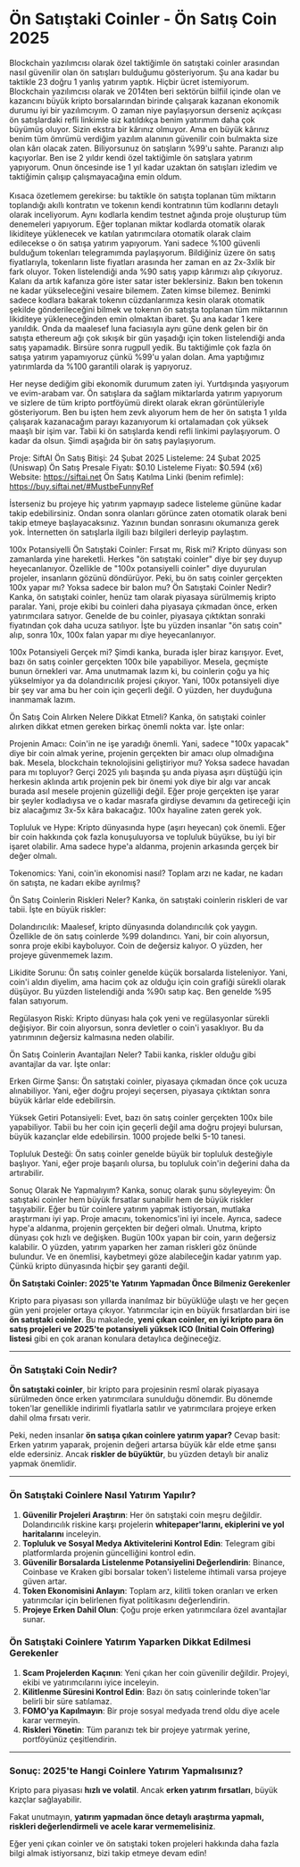 <h1>Ön Satıştaki Coinler - Ön Satış Coin 2025</h1>
Blockchain yazılımcısı olarak özel taktiğimle ön satıştaki coinler arasından nasıl güvenilir olan ön satışları bulduğumu gösteriyorum. Şu ana kadar bu taktikle 23 doğru 1 yanlış yatırım yaptık. Hiçbir ücret istemiyorum. Blockchain yazılımcısı olarak ve 2014ten beri sektörün bilfiil içinde olan ve kazancını büyük kripto borsalarından birinde çalışarak kazanan ekonomik durumu iyi bir yazılımcıyım. O zaman niye paylaşıyorsun derseniz açıkçası ön satışlardaki refli linkimle siz katıldıkça benim yatırımım daha çok büyümüş oluyor. Sizin ekstra bir kârınız olmuyor. Ama en büyük kârınız benim tüm ömrümü verdiğim yazılım alanının güvenilir coin bulmakta size olan kârı olacak zaten. Biliyorsunuz ön satışların %99'u sahte. Paranızı alıp kaçıyorlar. Ben ise 2 yıldır kendi özel taktiğimle ön satışlara yatırım yapıyorum. Onun öncesinde ise 1 yıl kadar uzaktan ön satışları izledim ve taktiğimin çalışıp çalışmayacağına emin oldum. 
<br><br>
Kısaca özetlemem gerekirse: bu taktikle ön satışta toplanan tüm miktarın toplandığı akıllı kontratın ve tokenın kendi kontratının tüm kodlarını detaylı olarak inceliyorum. Aynı kodlarla kendim testnet ağında proje oluşturup tüm denemeleri yapıyorum. Eğer toplanan miktar kodlarda otomatik olarak likiditeye yüklenecek ve katılan yatırımcılara otomatik olarak claim edilecekse o ön satışa yatırım yapıyorum. Yani sadece %100 güvenli bulduğum tokenları telegramımda paylaşıyorum. Bildiğiniz üzere ön satış fiyatlarıyla, tokenların liste fiyatları arasında her zaman en az 2x-3xlik bir fark oluyor. Token listelendiği anda %90 satış yapıp kârımızı alıp çıkıyoruz. Kalanı da artık kafanıza göre ister satar ister beklersiniz. Bakın ben tokenın ne kadar yükseleceğini vesaire bilemem. Zaten kimse bilemez. Benimki sadece kodlara bakarak tokenın cüzdanlarımıza kesin olarak otomatik şekilde gönderileceğini bilmek ve tokenın ön satışta toplanan tüm miktarının likiditeye yükleneceğinden emin olmaktan ibaret. Şu ana kadar 1 kere yanıldık. Onda da maalesef luna faciasıyla aynı güne denk gelen bir ön satışta ethereum ağı çok sıkışık bir gün yaşadığı için token listelendiği anda satış yapamadık. Birsüre sonra rugpull yedik. Bu taktiğimle çok fazla ön satışa yatırım yapamıyoruz çünkü %99'u yalan dolan. Ama yaptığımız yatırımlarda da %100 garantili olarak iş yapıyoruz.

Her neyse dediğim gibi ekonomik durumum zaten iyi. Yurtdışında yaşıyorum ve evim-arabam var. Ön satışlara da sağlam miktarlarda yatırım yapıyorum ve sizlere de tüm kripto portföyümü direkt olarak ekran görüntüleriyle gösteriyorum. Ben bu işten hem zevk alıyorum hem de her ön satışta 1 yılda çalışarak kazanacağım parayı kazanıyorum ki ortalamadan çok yüksek maaşlı bir işim var. Tabii ki ön satışlarda kendi refli linkimi paylaşıyorum. O kadar da olsun. Şimdi aşağıda bir ön satış paylaşıyorum.

Proje: SiftAI
Ön Satış Bitişi: 24 Şubat 2025
Listeleme: 24 Şubat 2025 (Uniswap)
Ön Satış Presale Fiyatı: $0.10
Listeleme Fiyatı: $0.594 (x6)
Website: <a target="_blank" href="https://siftai.net">https://siftai.net</a>
Ön Satış Katılma Linki (benim refimle): <a target="_blank" href="https://buy.siftai.net/#MustbeFunnyRef">https://buy.siftai.net/#MustbeFunnyRef</a>

İsterseniz bu projeye hiç yatırım yapmayıp sadece listeleme gününe kadar takip edebilirsiniz. Ondan sonra olanları görünce zaten otomatik olarak beni takip etmeye başlayacaksınız. Yazının bundan sonrasını okumanıza gerek yok. İnternetten ön satışlarla ilgili bazı bilgileri derleyip paylaştım.

100x Potansiyelli Ön Satıştaki Coinler: Fırsat mı, Risk mi?
Kripto dünyası son zamanlarda yine hareketli. Herkes "ön satıştaki coinler" diye bir şey duyup heyecanlanıyor. Özellikle de "100x potansiyelli coinler" diye duyurulan projeler, insanların gözünü döndürüyor. Peki, bu ön satış coinler gerçekten 100x yapar mı? Yoksa sadece bir balon mu? Ön Satıştaki Coinler Nedir? Kanka, ön satıştaki coinler, henüz tam olarak piyasaya sürülmemiş kripto paralar. Yani, proje ekibi bu coinleri daha piyasaya çıkmadan önce, erken yatırımcılara satıyor. Genelde de bu coinler, piyasaya çıktıktan sonraki fiyatından çok daha ucuza satılıyor. İşte bu yüzden insanlar "ön satış coin" alıp, sonra 10x, 100x falan yapar mı diye heyecanlanıyor.

100x Potansiyeli Gerçek mi? Şimdi kanka, burada işler biraz karışıyor. Evet, bazı ön satış coinler gerçekten 100x bile yapabiliyor. Mesela, geçmişte bunun örnekleri var. Ama unutmamak lazım ki, bu coinlerin çoğu ya hiç yükselmiyor ya da dolandırıcılık projesi çıkıyor. Yani, 100x potansiyeli diye bir şey var ama bu her coin için geçerli değil. O yüzden, her duyduğuna inanmamak lazım.

Ön Satış Coin Alırken Nelere Dikkat Etmeli? Kanka, ön satıştaki coinler alırken dikkat etmen gereken birkaç önemli nokta var. İşte onlar:

Projenin Amacı: Coin'in ne işe yaradığı önemli. Yani, sadece "100x yapacak" diye bir coin almak yerine, projenin gerçekten bir amacı olup olmadığına bak. Mesela, blockchain teknolojisini geliştiriyor mu? Yoksa sadece havadan para mı topluyor? Gerçi 2025 yılı başında şu anda piyasa aşırı düştüğü için herkesin aklında artık projenin pek bir önemi yok diye bir algı var ancak burada asıl mesele projenin güzelliği değil. Eğer proje gerçekten işe yarar bir şeyler kodladıysa ve o kadar masrafa girdiyse devamını da getireceği için biz alacağımız 3x-5x kâra bakacağız. 100x hayaline zaten gerek yok.

Topluluk ve Hype: Kripto dünyasında hype (aşırı heyecan) çok önemli. Eğer bir coin hakkında çok fazla konuşuluyorsa ve topluluk büyükse, bu iyi bir işaret olabilir. Ama sadece hype'a aldanma, projenin arkasında gerçek bir değer olmalı.

Tokenomics: Yani, coin'in ekonomisi nasıl? Toplam arzı ne kadar, ne kadarı ön satışta, ne kadarı ekibe ayrılmış?

Ön Satış Coinlerin Riskleri Neler?
Kanka, ön satıştaki coinlerin riskleri de var tabii. İşte en büyük riskler:

Dolandırıcılık: Maalesef, kripto dünyasında dolandırıcılık çok yaygın. Özellikle de ön satış coinlerde %99 dolandırıcı. Yani, bir coin alıyorsun, sonra proje ekibi kayboluyor. Coin de değersiz kalıyor. O yüzden, her projeye güvenmemek lazım.

Likidite Sorunu: Ön satış coinler genelde küçük borsalarda listeleniyor. Yani, coin'i aldın diyelim, ama hacim çok az olduğu için coin grafiği sürekli olarak düşüyor. Bu yüzden listelendiği anda %90ı satıp kaç. Ben genelde %95 falan satıyorum.

Regülasyon Riski: Kripto dünyası hala çok yeni ve regülasyonlar sürekli değişiyor. Bir coin alıyorsun, sonra devletler o coin'i yasaklıyor. Bu da yatırımının değersiz kalmasına neden olabilir.

Ön Satış Coinlerin Avantajları Neler?
Tabii kanka, riskler olduğu gibi avantajlar da var. İşte onlar:

Erken Girme Şansı: Ön satıştaki coinler, piyasaya çıkmadan önce çok ucuza alınabiliyor. Yani, eğer doğru projeyi seçersen, piyasaya çıktıktan sonra büyük kârlar elde edebilirsin.

Yüksek Getiri Potansiyeli: Evet, bazı ön satış coinler gerçekten 100x bile yapabiliyor. Tabii bu her coin için geçerli değil ama doğru projeyi bulursan, büyük kazançlar elde edebilirsin. 1000 projede belki 5-10 tanesi.

Topluluk Desteği: Ön satış coinler genelde büyük bir topluluk desteğiyle başlıyor. Yani, eğer proje başarılı olursa, bu topluluk coin'in değerini daha da artırabilir.

Sonuç Olarak Ne Yapmalıyım?
Kanka, sonuç olarak şunu söyleyeyim: Ön satıştaki coinler hem büyük fırsatlar sunabilir hem de büyük riskler taşıyabilir. Eğer bu tür coinlere yatırım yapmak istiyorsan, mutlaka araştırmanı iyi yap. Proje amacını, tokenomics'ini iyi incele. Ayrıca, sadece hype'a aldanma, projenin gerçekten bir değeri olmalı. Unutma, kripto dünyası çok hızlı ve değişken. Bugün 100x yapan bir coin, yarın değersiz kalabilir. O yüzden, yatırım yaparken her zaman riskleri göz önünde bulundur. Ve en önemlisi, kaybetmeyi göze alabileceğin kadar yatırım yap. Çünkü kripto dünyasında hiçbir şey garanti değil.



**Ön Satıştaki Coinler: 2025'te Yatırım Yapmadan Önce Bilmeniz Gerekenler**

Kripto para piyasası son yıllarda inanılmaz bir büyüklüğe ulaştı ve her geçen gün yeni projeler ortaya çıkıyor. Yatırımcılar için en büyük fırsatlardan biri ise **ön satıştaki coinler**. Bu makalede, **yeni çıkan coinler, en iyi kripto para ön satış projeleri ve 2025'te potansiyeli yüksek ICO (Initial Coin Offering) listesi** gibi en çok aranan konulara detaylıca değineceğiz.

---

### **Ön Satıştaki Coin Nedir?**

**Ön satıştaki coinler**, bir kripto para projesinin resmî olarak piyasaya sürülmeden önce erken yatırımcılara sunulduğu dönemdir. Bu dönemde token'lar genellikle indirimli fiyatlarla satılır ve yatırımcılara projeye erken dahil olma fırsatı verir.

Peki, neden insanlar **ön satışa çıkan coinlere yatırım yapar?** Cevap basit: Erken yatırım yaparak, projenin değeri artarsa büyük kâr elde etme şansı elde edersiniz. Ancak **riskler de büyüktür**, bu yüzden detaylı bir analiz yapmak önemlidir.

---

### **Ön Satıştaki Coinlere Nasıl Yatırım Yapılır?**

1. **Güvenilir Projeleri Araştırın**: Her ön satıştaki coin meşru değildir. Dolandırıcılık riskine karşı projelerin **whitepaper'larını, ekiplerini ve yol haritalarını** inceleyin.
2. **Topluluk ve Sosyal Medya Aktivitelerini Kontrol Edin**: Telegram gibi platformlarda projenin güncelliğini kontrol edin.
3. **Güvenilir Borsalarda Listelenme Potansiyelini Değerlendirin**: Binance, Coinbase ve Kraken gibi borsalar token'i listeleme ihtimali varsa projeye güven artar.
4. **Token Ekonomisini Anlayın**: Toplam arz, kilitli token oranları ve erken yatırımcılar için belirlenen fiyat politikasını değerlendirin.
5. **Projeye Erken Dahil Olun**: Çoğu proje erken yatırımcılara özel avantajlar sunar.

### **Ön Satıştaki Coinlere Yatırım Yaparken Dikkat Edilmesi Gerekenler**

1. **Scam Projelerden Kaçının**: Yeni çıkan her coin güvenilir değildir. Projeyi, ekibi ve yatırımcılarını iyice inceleyin.
2. **Kilitlenme Süresini Kontrol Edin**: Bazı ön satış coinlerinde token'lar belirli bir süre satılamaz.
3. **FOMO'ya Kapılmayın**: Bir proje sosyal medyada trend oldu diye acele karar vermeyin.
4. **Riskleri Yönetin**: Tüm paranızı tek bir projeye yatırmak yerine, portföyünüz çeşitlendirin.

---

### **Sonuç: 2025'te Hangi Coinlere Yatırım Yapmalısınız?**

Kripto para piyasası **hızlı ve volatil**. Ancak **erken yatırım fırsatları**, büyük kazçlar sağlayabilir. 

Fakat unutmayın, **yatırım yapmadan önce detaylı araştırma yapmalı, riskleri değerlendirmeli ve acele karar vermemelisiniz**.

Eğer yeni çıkan coinler ve ön satıştaki token projeleri hakkında daha fazla bilgi almak istiyorsanız, bizi takip etmeye devam edin!




